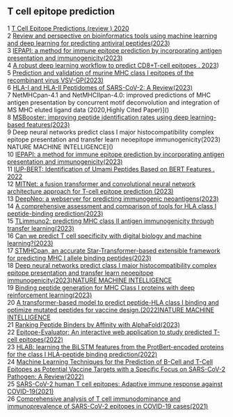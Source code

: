 
## T cell epitope prediction


1	[T Cell Epitope Predictions (review ) 2020](https://www.annualreviews.org/docserver/fulltext/immunol/38/1/annurev-immunol-082119-124838.pdf?expires=1710870821&id=id&accname=ar-194041&checksum=5201CF726E30D3905B5CD1413BBA253F)  
2	[Review and perspective on bioinformatics tools using machine learning and deep learning for predicting antiviral peptides(2023)](https://link.springer.com/article/10.1007/s11030-023-10718-3)  
3	[IEPAPI: a method for immune epitope prediction by incorporating antigen presentation and immunogenicity(2023)](https://academic.oup.com/bib/article/24/4/bbad171/7179756?login=true)    
4	[A robust deep learning workflow to predict CD8+T-cell epitopes . 2023](https://genomemedicine.biomedcentral.com/articles/10.1186/s13073-023-01225-z))    
5	[Prediction and validation of murine MHC class I epitopes of the recombinant virus VSV-GP(2023)](https://www.frontiersin.org/journals/immunology/articles/10.3389/fimmu.2022.1100730/full)    
6	[HLA-I and HLA-II Peptidomes of SARS-CoV-2: A Review(2023)]()    
7	NetMHCpan-4.1 and NetMHCIIpan-4.0: improved predictions of MHC antigen presentation by concurrent motif deconvolution and integration of MS MHC eluted ligand data (2020,Highly Cited Paper)]()    
8	[MSBooster: improving peptide identification rates using deep learning-based features(2023)]()    
9	Deep neural networks predict class I major histocompatibility complex epitope presentation and transfer learn neoepitope immunogenicity(2023) NATURE MACHINE INTELLIGENCE]()   
10	[IEPAPI: a method for immune epitope prediction by incorporating antigen presentation and immunogenicity(2023)]()   
11	[IUP-BERT: Identification of Umami Peptides Based on BERT Features . 2022]()    
12	[MITNet: a fusion transformer and convolutional neural network architecture approach for T-cell epitope prediction (2023)]()   
13	[DeepNeo: a webserver for predicting immunogenic neoantigens(2023)]()    
14	[A comprehensive assessment and comparison of tools for HLA class I peptide-binding prediction(2023)]()    
15	[TLimmuno2: predicting MHC class II antigen immunogenicity through transfer learning(2023)]()    
16	[Can we predict T cell specificity with digital biology and machine learning?(2023)]()    
17	[STMHCpan, an accurate Star-Transformer-based extensible framework for predicting MHC I allele binding peptides(2023)]()    
18	[Deep neural networks predict class I major histocompatibility complex epitope presentation and transfer learn neoepitope immunogenicity(2023)NATURE MACHINE INTELLIGENCE]()  
19	[Binding peptide generation for MHC Class I proteins with deep reinforcement learning(2023)]()    
20	[A transformer-based model to predict peptide-HLA class I binding and optimize mutated peptides for vaccine design.(2022)NATURE MACHINE INTELLIGENCE]()  
21	[Ranking Peptide Binders by Affinity with AlphaFold(2023)]()    
22	[Epitope-Evaluator: An interactive web application to study predicted T-cell epitopes(2022)]()    
23	[HLAB: learning the BiLSTM features from the ProtBert-encoded proteins for the class I HLA-peptide binding prediction(2022)]()    
24	[Machine Learning Techniques for the Prediction of B-Cell and T-Cell Epitopes as Potential Vaccine Targets with a Specific Focus on SARS-CoV-2 Pathogen: A Review(2022)]()  
25	[SARS-CoV-2 human T cell epitopes: Adaptive immune response against COVID-19(2021)]()    
26	[Comprehensive analysis of T cell immunodominance and immunoprevalence of SARS-CoV-2 epitopes in COVID-19 cases(2021)]()    
